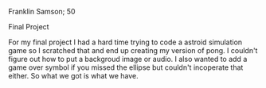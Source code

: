 Franklin Samson; 50

Final Project

For my final project I had a hard time trying to code a astroid simulation game so I scratched that and end up creating my version of pong. I couldn't figure out how to put a backgroud image or audio. I also wanted to add a game over symbol if you missed the ellipse but couldn't incoperate that either. So what we got is what we have. 

